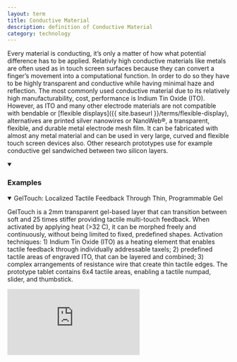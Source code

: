 ```yaml
---
layout: term
title: Conductive Material
description: definition of Conductive Material
category: technology
---
```

Every material is conducting, it’s only a matter of how what potential difference has to be applied. Relativly high conductive materials like metals are often used as in touch screen surfaces because they can convert a finger’s movement into a computational function. In order to do so they have to be highly transparent and conductive while having minimal haze and reflection. The most commonly used conductive material due to its relatively high manufacturability, cost, performance is Indium Tin Oxide (ITO). However, as ITO and many other electrode materials are not compatible with bendable or [flexible displays]({{ site.baseurl }}/terms/flexible-display), alternatives are printed silver nanowires or NanoWeb®, a transparent, flexible, and durable metal electrode mesh film. It can be fabricated with almost any metal material and can be used in very large, curved and flexible touch screen devices also. Other research prototypes use for example conductive gel sandwiched between two silicon layers.

<details markdown="1" open>
<summary><h3>Examples</h3></summary> 

<details markdown="1" open>
<summary>GelTouch: Localized Tactile Feedback Through Thin, Programmable Gel</summary>

GelTouch is a 2mm transparent gel-based layer that can transition between soft and 25 times stiffer providing tactile multi-touch feedback. When activated by applying heat (>32 C), it can be morphed freely and continuously, without being limited to fixed, predefined shapes. 
Activation techniques: 1) Indium Tin Oxide (ITO) as a heating element that enables tactile feedback through individually addressable taxels; 2) predefined tactile areas of engraved ITO, that can be layered and combined; 3) complex arrangements of resistance wire that create thin tactile edges. The prototype tablet contains 6x4 tactile areas, enabling a tactile numpad, slider, and thumbstick. 

<div class="media-wrapper"><iframe src="https://www.youtube.com/embed/o8W6qbwPhwU" frameborder="0" allow="accelerometer; autoplay; encrypted-media; gyroscope; picture-in-picture" allowfullscreen></iframe></div>
</details>

</details>


